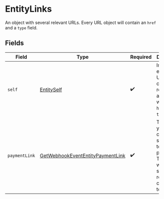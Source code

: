 # EntityLinks

An object with several relevant URLs. Every URL object will contain an `href` and a `type` field.


## Fields

| Field                                                                                                      | Type                                                                                                       | Required                                                                                                   | Description                                                                                                |
| ---------------------------------------------------------------------------------------------------------- | ---------------------------------------------------------------------------------------------------------- | ---------------------------------------------------------------------------------------------------------- | ---------------------------------------------------------------------------------------------------------- |
| `self`                                                                                                     | [EntitySelf](../../models/operations/EntitySelf.md)                                                        | :heavy_check_mark:                                                                                         | In v2 endpoints, URLs are commonly represented as objects with an `href` and `type` field.                 |
| `paymentLink`                                                                                              | [GetWebhookEventEntityPaymentLink](../../models/operations/GetWebhookEventEntityPaymentLink.md)            | :heavy_check_mark:                                                                                         | The URL your customer should visit to make the payment. This is where you should redirect the customer to. |